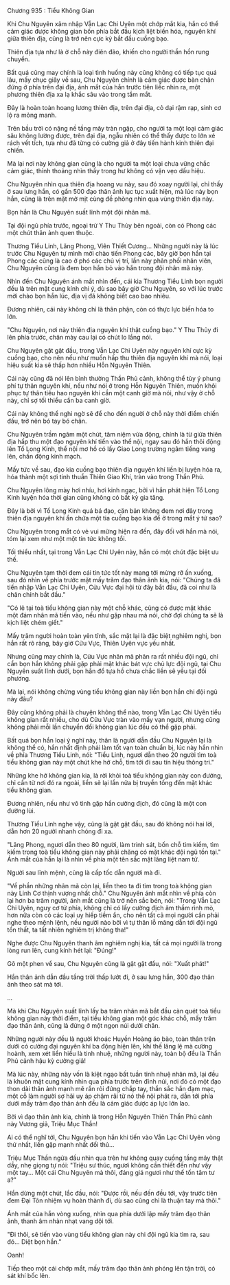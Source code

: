 




Chương 935 : Tiểu Không Gian


Khi Chu Nguyên xâm nhập Vẫn Lạc Chi Uyên một chớp mắt kia, hắn có thể cảm giác được không gian bốn phía bắt đầu kịch liệt biến hóa, nguyên khí giữa thiên địa, cũng là trở nên cực kỳ bắt đầu cuồng bạo.

Thiên địa tựa như là ở chỗ này điên đảo, khiến cho người thần hồn rung chuyển.

Bất quá cũng may chính là loại tình huống này cũng không có tiếp tục quá lâu, mấy chục giây về sau, Chu Nguyên chính là cảm giác được bàn chân đứng ở phía trên đại địa, ánh mắt của hắn trước tiên liếc nhìn ra, một phương thiên địa xa lạ khắc sâu vào trong tầm mắt.

Đây là hoàn toàn hoang lương thiên địa, trên đại địa, cỏ dại rậm rạp, sinh cơ lộ ra mỏng manh.

Trên bầu trời có nặng nề tầng mây tràn ngập, cho người ta một loại cảm giác sâu không lường được, trên đại địa, ngẫu nhiên có thể thấy được to lớn xé rách vết tích, tựa như đã từng có cường giả ở đây tiến hành kinh thiên đại chiến.

Mà lại nơi này không gian cũng là cho người ta một loại chưa vững chắc cảm giác, thỉnh thoảng nhìn thấy trong hư không có vặn vẹo dấu hiệu.

Chu Nguyên nhìn qua thiên địa hoang vu này, sau đó xoay người lại, chỉ thấy ở sau lưng hắn, có gần 500 đạo thân ảnh lục tục xuất hiện, mà lúc này bọn hắn, cũng là trên mặt mờ mịt cùng đề phòng nhìn qua vùng thiên địa này.

Bọn hắn là Chu Nguyên suất lĩnh một đội nhân mã.

Tại đội ngũ phía trước, ngoại trừ Y Thu Thủy bên ngoài, còn có Phong các một chút thân ảnh quen thuộc.

Thương Tiểu Linh, Lăng Phong, Viên Thiết Cương... Những người này là lúc trước Chu Nguyên tự mình mời chào tiến Phong các, bây giờ bọn hắn tại Phong các cũng là cao ở phó các chủ vị trí, lần này phân phối nhân viên, Chu Nguyên cũng là đem bọn hắn bỏ vào hắn trong đội nhân mã này.

Nhìn đến Chu Nguyên ánh mắt nhìn đến, cái kia Thương Tiểu Linh bọn người đều là trên mặt cung kính chi ý, dù sao bây giờ Chu Nguyên, so với lúc trước mời chào bọn hắn lúc, địa vị đã không biết cao bao nhiêu.

Đương nhiên, cái này không chỉ là thân phận, còn có thực lực biến hóa to lớn.

"Chu Nguyên, nơi này thiên địa nguyên khí thật cuồng bạo." Y Thu Thủy đi lên phía trước, chân mày cau lại có chút lo lắng nói.

Chu Nguyên gật gật đầu, trong Vẫn Lạc Chi Uyên này nguyên khí cực kỳ cuồng bạo, cho nên nếu như muốn hấp thu thiên địa nguyên khí mà nói, loại hiệu suất kia sẽ thấp hơn nhiều Hỗn Nguyên Thiên.

Cái này cũng đã nói lên bình thường Thần Phủ cảnh, không thể tùy ý phung phí tự thân nguyên khí, nếu như nói ở trong Hỗn Nguyên Thiên, muốn khôi phục tự thân tiêu hao nguyên khí cần một canh giờ mà nói, như vậy ở chỗ này, chỉ sợ tối thiểu cần ba canh giờ.

Cái này không thể nghi ngờ sẽ để cho đến người ở chỗ này thời điểm chiến đấu, trở nên bó tay bó chân.

Chu Nguyên trầm ngâm một chút, tâm niệm vừa động, chính là từ giữa thiên địa hấp thu một đạo nguyên khí tiến vào thể nội, ngay sau đó hắn thôi động lên Tổ Long Kinh, thể nội mơ hồ có lấy Giao Long trường ngâm tiếng vang lên, chấn động kinh mạch.

Mấy tức về sau, đạo kia cuồng bạo thiên địa nguyên khí liền bị luyện hóa ra, hóa thành một sợi tinh thuần Thiên Giao Khí, tràn vào trong Thần Phủ.

Chu Nguyên lông mày hơi nhíu, hơi kinh ngạc, bởi vì hắn phát hiện Tổ Long Kinh luyện hóa thời gian cũng không có bất kỳ gia tăng.

Đây là bởi vì Tổ Long Kinh quá bá đạo, căn bản không đem nơi đây trong thiên địa nguyên khí ẩn chứa một tia cuồng bạo kia để ở trong mắt ý tứ sao?

Chu Nguyên trong mắt có vẻ vui mừng hiện ra đến, đây đối với hắn mà nói, tóm lại xem như một một tin tức không tồi.

Tối thiểu nhất, tại trong Vẫn Lạc Chi Uyên này, hắn có một chút đặc biệt ưu thế.

Chu Nguyên tạm thời đem cái tin tức tốt này mang tới mừng rỡ ấn xuống, sau đó nhìn về phía trước mặt mấy trăm đạo thân ảnh kia, nói: "Chúng ta đã tiến nhập Vẫn Lạc Chi Uyên, Cửu Vực đại hội từ đây bắt đầu, đã coi như là chân chính bắt đầu."

"Có lẽ tại toà tiểu không gian này một chỗ khác, cũng có được mặt khác một đám nhân mã tiến vào, nếu như gặp nhau mà nói, chờ đợi chúng ta sẽ là kịch liệt chém giết."

Mấy trăm người hoàn toàn yên tĩnh, sắc mặt lại là đặc biệt nghiêm nghị, bọn hắn rất rõ ràng, bây giờ Cửu Vực, Thiên Uyên vực yếu nhất.

Nhưng cũng may chính là, Cửu Vực nhân mã phân ra rất nhiều đội ngũ, chỉ cần bọn hắn không phải gặp phải mặt khác bát vực chủ lực đội ngũ, tại Chu Nguyên suất lĩnh dưới, bọn hắn đổ tựa hồ chưa chắc liền sẽ yếu tại đối phương.

Mà lại, nói không chừng vùng tiểu không gian này liền bọn hắn chi đội ngũ này đâu?

Đây cũng không phải là chuyện không thể nào, trong Vẫn Lạc Chi Uyên tiểu không gian rất nhiều, cho dù Cửu Vực tràn vào mấy vạn người, nhưng cũng không phải mỗi lần chuyển đổi không gian lúc đều có thể gặp phải.

Bất quá bọn hắn loại ý nghĩ này, thân là người dẫn đầu Chu Nguyên lại là không thể có, hắn nhất định phải làm tốt vạn toàn chuẩn bị, lúc này hắn nhìn về phía Thương Tiểu Linh, nói: "Tiểu Linh, ngươi dẫn theo 20 người tìm toà tiểu không gian này một chút khe hở chỗ, tìm tới đi sau tín hiệu thông tri."

Những khe hở không gian kia, là rời khỏi toà tiểu không gian này con đường, chỉ cần từ nơi đó ra ngoài, liền sẽ lại lần nữa bị truyền tống đến mặt khác tiểu không gian.

Đương nhiên, nếu như vô tình gặp hắn cường địch, đó cũng là một con đường lùi.

Thương Tiểu Linh nghe vậy, cũng là gật gật đầu, sau đó không nói hai lời, dẫn hơn 20 người nhanh chóng đi xa.

"Lăng Phong, ngươi dẫn theo 80 người, làm trinh sát, bốn chỗ tìm kiếm, tìm kiếm trong toà tiểu không gian này phải chăng có mặt khác đội ngũ tồn tại." Ánh mắt của hắn lại là nhìn về phía một tên sắc mặt lăng liệt nam tử.

Người sau lĩnh mệnh, cũng là cấp tốc dẫn người mà đi.

"Về phần những nhân mã còn lại, liền theo ta đi tìm trong toà không gian này Linh Cơ thịnh vượng nhất chỗ." Chu Nguyên ánh mắt nhìn về phía còn lại hơn ba trăm người, ánh mắt cũng là trở nên sắc bén, nói: "Trong Vẫn Lạc Chi Uyên, nguy cơ tứ phía, không chỉ có lấy cường địch âm thầm rình mò, hơn nữa còn có các loại uy hiếp tiềm ẩn, cho nên tất cả mọi người cần phải nghe theo mệnh lệnh, nếu người nào bởi vì tự thân lỗ mãng dẫn tới đội ngũ tổn thất, ta tất nhiên nghiêm trị không tha!"

Nghe được Chu Nguyên thanh âm nghiêm nghị kia, tất cả mọi người là trong lòng run lên, cung kính hét lại: "Đúng!"

Gõ một phen về sau, Chu Nguyên cũng là gật gật đầu, nói: "Xuất phát!"

Hắn thân ảnh dẫn đầu tầng trời thấp lướt đi, ở sau lưng hắn, 300 đạo thân ảnh theo sát mà tới.

...

Mà khi Chu Nguyên suất lĩnh lấy ba trăm nhân mã bắt đầu càn quét toà tiểu không gian này thời điểm, tại tiểu không gian một góc khác chỗ, mấy trăm đạo thân ảnh, cũng là đứng ở một ngọn núi dưới chân.

Những người này đều là người khoác Huyền Hoàng áo bào, toàn thân trên dưới có cường đại nguyên khí ba động hiện lên, khí thế lăng lệ mà cường hoành, xem xét liền hiểu là tinh nhuệ, những người này, toàn bộ đều là Thần Phủ cảnh hậu kỳ cường giả!

Mà lúc này, những này vốn là kiệt ngạo bất tuần tinh nhuệ nhân mã, lại đều là khuôn mặt cung kính nhìn qua phía trước trên đỉnh núi, nơi đó có một đạo thon dài thân ảnh mạnh mẽ rắn rỏi đứng chắp tay, thần sắc hắn đạm mạc, một cỗ làm người sợ hãi uy áp chậm rãi từ nó thể nội phát ra, dẫn tới phía dưới mấy trăm đạo thân ảnh đều là cảm giác được áp lực lớn lao.

Bởi vì đạo thân ảnh kia, chính là trong Hỗn Nguyên Thiên Thần Phủ cảnh này Vương giả, Triệu Mục Thần!

Ai có thể nghĩ tới, Chu Nguyên bọn hắn khi tiến vào Vẫn Lạc Chi Uyên vòng thứ nhất, liền gặp mạnh nhất đối thủ...

Triệu Mục Thần ngửa đầu nhìn qua trên hư không quay cuồng tầng mây thật dầy, nhẹ giọng tự nói: "Triệu sư thúc, ngươi không cần thiết đến như vậy một tay... Một cái Chu Nguyên mà thôi, đáng giá ngươi như thế tốn tâm tư a?"

Hắn dừng một chút, lắc đầu, nói: "Được rồi, nếu đến đều tới, vậy trước tiên đem Đại Tôn nhiệm vụ hoàn thành đi, dù sao cũng chỉ là thuận tay mà thôi."

Ánh mắt của hắn vòng xuống, nhìn qua phía dưới lập mấy trăm đạo thân ảnh, thanh âm nhàn nhạt vang dội tới.

"Đi thôi, sẽ tiến vào vùng tiểu không gian này chi đội ngũ kia tìm ra, sau đó... Diệt bọn hắn."

Oanh!

Tiếp theo một cái chớp mắt, mấy trăm đạo thân ảnh phóng lên tận trời, có sát khí bốc lên.




